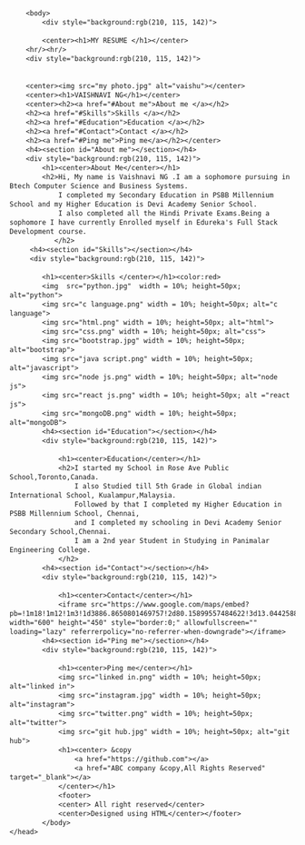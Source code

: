 <!DOCTYPE html>
<html>
    <head>
        <link href="my photo.jpeg"  rel="icon"/>
        <title>VAISHNAVI RESUME</title>
       
        <body>
            <div style="background:rgb(210, 115, 142)">
                
            <center><h1>MY RESUME </h1></center>
        <hr/><hr/>
        <div style="background:rgb(210, 115, 142)">
           
        
        <center><img src="my photo.jpg" alt="vaishu"></center>
        <center><h1>VAISHNAVI NG</h1></center>
        <center><h2><a href="#About me">About me </a></h2>
        <h2><a href="#Skills">Skills </a></h2>
        <h2><a href="#Education">Education </a></h2>
        <h2><a href="#Contact">Contact </a></h2>
        <h2><a href="#Ping me">Ping me</a></h2></center>
        <h4><section id="About me"></section></h4>
        <div style="background:rgb(210, 115, 142)">
            <h1><center>About Me</center></h1>
            <h2>Hi, My name is Vaishnavi NG .I am a sophomore pursuing in Btech Computer Science and Business Systems.
                I completed my Secondary Education in PSBB Millennium School and my Higher Education is Devi Academy Senior School.
                I also completed all the Hindi Private Exams.Being a sophomore I have currently Enrolled myself in Edureka's Full Stack Development course.
               </h2>
         <h4><section id="Skills"></section></h4> 
         <div style="background:rgb(210, 115, 142)">
           
            <h1><center>Skills </center></h1><color:red>
            <img  src="python.jpg"  width = 10%; height=50px; alt="python">
            <img src="c language.png" width = 10%; height=50px; alt="c language">
            <img src="html.png" width = 10%; height=50px; alt="html">
            <img src="css.png" width = 10%; height=50px; alt="css">
            <img src="bootstrap.jpg" width = 10%; height=50px; alt="bootstrap">
            <img src="java script.png" width = 10%; height=50px; alt="javascript">
            <img src="node js.png" width = 10%; height=50px; alt="node js">
            <img src="react js.png" width = 10%; height=50px; alt ="react js">
            <img src="mongoDB.png" width = 10%; height=50px; alt="mongoDB">
            <h4><section id="Education"></section></h4>
            <div style="background:rgb(210, 115, 142)">
                
                <h1><center>Education</center></h1>
                <h2>I started my School in Rose Ave Public School,Toronto,Canada.
                    I also Studied till 5th Grade in Global indian International School, Kualampur,Malaysia.
                    Followed by that I completed my Higher Education in PSBB Millennium School, Chennai,
                    and I completed my schooling in Devi Academy Senior Secondary School,Chennai.
                    I am a 2nd year Student in Studying in Panimalar Engineering College.
                </h2>
            <h4><section id="Contact"></section></h4>
            <div style="background:rgb(210, 115, 142)">
                
                <h1><center>Contact</center></h1>
                <iframe src="https://www.google.com/maps/embed?pb=!1m18!1m12!1m3!1d3886.8650801469757!2d80.15899557484622!3d13.044258813281616!2m3!1f0!2f0!3f0!3m2!1i1024!2i768!4f13.1!3m3!1m2!1s0x3a52611764a2718d%3A0x4abfea637edbc2bd!2s3rd%20Cross%20St%20%26%202nd%20Avenue%2C%20Bharathidasan%20Nagar%2C%20Porur%2C%20Chennai%2C%20Tamil%20Nadu%20600116!5e0!3m2!1sen!2sin!4v1692805192045!5m2!1sen!2sin" width="600" height="450" style="border:0;" allowfullscreen="" loading="lazy" referrerpolicy="no-referrer-when-downgrade"></iframe>     
            <h4><section id="Ping me"></section></h4>
            <div style="background:rgb(210, 115, 142)">
                
                <h1><center>Ping me</center></h1>
                <img src="linked in.png" width = 10%; height=50px; alt="linked in">
                <img src="instagram.jpg" width = 10%; height=50px; alt="instagram">
                <img src="twitter.png" width = 10%; height=50px; alt="twitter">
                <img src="git hub.jpg" width = 10%; height=50px; alt="git hub">
                <h1><center> &copy 
                    <a href="https://github.com"></a>
                    <a href="ABC company &copy,All Rights Reserved" target="_blank"></a>
                </center></h1>
                <footer>
                <center> All right reserved</center> 
                <center>Designed using HTML</center></footer>
            </body>
    </head>
</html>
